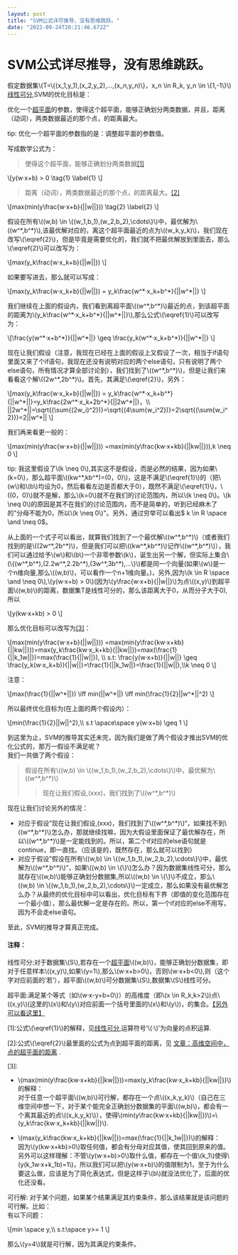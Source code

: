 ```yaml
---
layout: post
title: "SVM公式详尽推导，没有思维跳跃。"
date: "2022-09-24T20:21:46.672Z"
---
```

SVM公式详尽推导，没有思维跳跃。
=================

假定数据集\\(T=\\{(x\_1,y\_1),(x\_2,y\_2),...,(x\_n,y\_n)\\}，x\_n \\in R\_k, y\_n \\in \\{1,-1\\}\\)[线性可分](#%E7%BA%BF%E6%80%A7%E5%8F%AF%E5%88%86),SVM的优化目标是：

优化一个[超平面](#%E8%B6%85%E5%B9%B3%E9%9D%A2)的参数，使得这个超平面，能够正确划分两类数据，并且，距离（动词），两类数据最近的那个点，的距离最大。

  
tip: 优化一个超平面的参数指的是：调整超平面的参数值。

写成数学公式为：

> 使得这个超平面，能够正确划分两类数据[\[1\]](#%5B1%5D)

\\\[y(w·x+b) > 0 \\tag{1} \\label{1} \\\]

> 距离（动词），两类数据最近的那个点，的距离最大。[\[2\]](#%5B2%5D)

\\\[max(min(y\\frac{w·x+b}{||w||})) \\tag{2} \\label{2} \\\]

假设在所有\\((w,b) \\in \\{(w\_1,b\_1),(w\_2,b\_2),\\cdots\\}\\)中，最优解为\\((w^\*,b^\*)\\),该最优解对应的，离这个超平面最近的点为\\((w\_k,y\_k)\\)，我们现在改写\\(\\eqref{2}\\)，但是毕竟是需要优化的，我们就不把最优解放到里面去，那么\\(\\eqref{2}\\)可以改写为：

\\\[max(y\_k\\frac{w·x\_k+b}{||w||}) \\\]

如果要写进去，那么就可以写成：

\\\[max(y\_k\\frac{w·x\_k+b}{||w||}) = y\_k\\frac{w^\*·x\_k+b^\*}{||w^\*||} \\\]

我们继续在上面的假设内，我们看到离超平面\\((w^\*,b^\*)\\)最近的点，到该超平面的距离为\\(y\_k\\frac{w^\*·x\_k+b^\*}{||w^\*||}\\),那么公式\\(\\eqref{1}\\)可以改写为：

\\\[\\frac{y(w^\*·x+b^\*)}{||w^\*||} \\geq \\frac{y\_k(w^\*·x\_k+b^\*)}{||w^\*||} \\\]

现在让我们假设（注意，我现在已经在上面的假设上又假设了一次，相当于if语句里面又来了个if语句，我现在还没有说明对应的两个else语句，只有说明了两个else语句，所有情况才算全部讨论到），我们找到了\\((w^\*,b^\*)\\)，但是让我们来看看这个解\\((2w^\*,2b^\*)\\)。首先，其满足\\(\\eqref{2}\\)，另外：

\\\[max(y\_k\\frac{w·x\_k+b}{||w||}) = y\_k\\frac{w^\*·x\_k+b^\*}{||w^\*||}=y\_k\\frac{2w^\*·x\_k+2b^\*}{||2w^\*||}，\\\\ ||2w^\*||=\\sqrt{(\\sum{(2w\_i)^2})}=\\sqrt{(4\\sum{w\_i^2})}=2\\sqrt{(\\sum{w\_i^2})}=2||w^\*|| \\\]

我们再来看更一般的：

\\\[max(min(y\\frac{w·x+b}{||w||})) =max(min(y\\frac{kw·x+kb}{||kw||})),k \\neq 0 \\\]

tip: 我这里假设了\\(k \\neq 0\\),其实这不是假设，而是必然的结果，因为如果\\(k=0\\)，那么超平面\\((kw^\*,kb^\*)=(0，0)\\)，这是不满足\\(\\eqref{1}\\)的（把\\(w\\)和\\(b\\)均设为0，然后看看左边是否都大于0），既然不满足\\(\\eqref{1}\\)，\\((0，0)\\)就不是解，那么\\(k=0\\)就不在我们的讨论范围内，所以\\(k \\neq 0\\)。\\(k \\neq 0\\)的原因是其不在我们的讨论范围内，而不是简单的，听到已经麻木了的"分母不能为0，所以\\(k \\neq 0\\)"。另外，通过穷举可以看出$ k \\in R \\space \\and \\neq 0$。

从上面的一个式子可以看出，就算我们找到了一个最优解\\((w^\*,b^\*)\\)（或者我们找到的是\\((2w^\*,2b^\*)\\)，但是我们可以把\\((kw^\*,kb^\*)\\)记作\\((w^\*,b^\*)\\)），我们可以通过给予\\(w\\)和\\(b\\)一个非零参数\\(k\\)，诞生出另一个解，但实际上集合\\(\\{(w^\*,b^\*),(2.2w^\*,2.2b^\*),(3w^\*,3b^\*),...\\}\\)都是同一个向量(如果\\(w\\)是一个n维向量,那么\\((w,b)\\)，可以看作一个n+1维向量。)，另外,因为\\(k \\in R \\space \\and \\neq 0\\),\\(y(w·x+b) > 0\\)(因为\\(y\\frac{w·x+b}{||w||}\\)为点\\((x,y)\\)到超平面\\((w,b)\\)的距离，数据集T是线性可分的，那么该距离大于0，从而分子大于0),所以

\\\[y(kw·x+kb) > 0 \\\]

那么优化目标可以改写为[\[3\]](#%5B3%5D)：

\\\[max(min(y\\frac{w·x+b}{||w||})) =max(min(y\\frac{kw·x+kb}{||kw||}))=max(y\_k\\frac{kw·x\_k+kb}{||kw||})=max(\\frac{1}{||k\_1w||})=max(\\frac{1}{||w||}), \\\\ s.t: \\frac{y(w·x+b)}{||w||} \\geq \\frac{y\_k(w·x\_k+b)}{||w||}=\\frac{1}{||k\_1w||}=\\frac{1}{||w||},\\\\k \\neq 0 \\\]

注意：

\\\[max(\\frac{1}{||w^\*||}) \\iff min(||w^\*||) \\iff min(\\frac{1}{2}||w^\*||^2) \\\]

所以最终优化目标为(在上面的两个假设内）：

\\\[min(\\frac{1}{2}||w||^2),\\\\ s.t \\space\\space y(w·x+b) \\geq 1 \\\]

到这里为止，SVM的推导其实还未完，因为我们是做了两个假设才推出SVM的优化公式的，那万一假设不满足呢？  
我们一共做了两个假设：

> 假设在所有\\((w,b) \\in \\{(w\_1,b\_1),(w\_2,b\_2),\\cdots\\}\\)中，最优解为\\((w^\*,b^\*)\\)
> 
> > 现在让我们假设,(xxx)，我们找到了\\((w^\*,b^\*)\\)

现在让我们讨论另外的情况：

*   对应于假设”现在让我们假设,(xxx)，我们找到了\\((w^\*,b^\*)\\)“，如果找不到\\((w^\*,b^\*)\\)怎么办，那就继续找嘛，因为大假设里面保证了最优解存在，所以\\((w^\*,b^\*)\\)是一定能找到的。所以，第二个if对应的else语句就是continue，即一直找。（应该是的，既然存在，那么就可以找到）
*   对应于假设”假设在所有\\((w,b) \\in \\{(w\_1,b\_1),(w\_2,b\_2),\\cdots\\}\\)中，最优解为\\((w^\*,b^\*)\\)“，如果\\((w,b) \\in \\{\\}\\)怎么办？因为数据集线性可分，那么就存在\\((w,b)\\)能够正确划分数据集,所以\\((w,b) \\in \\{\\}\\)不成立，那么\\((w,b) \\in \\{(w\_1,b\_1),(w\_2,b\_2),\\cdots\\}\\)一定成立，那么如果没有最优解怎么办？从最终的优化目标中可以看出，优化目标有下界（即值的变化范围存在一个最小值），那么最优解一定是存在的。所以，第一个if对应的else不用写，因为不会走else语句。

至此，SVM的推导才算真正完成。

#### 注释：

线性可分:对于数据集\\(S\\),若存在一个[超平面](#%E8%B6%85%E5%B9%B3%E9%9D%A2)\\((w,b)\\)，能够正确划分数据集，即对于任意样本\\((x,y)\\),如果\\(y=1\\),那么\\(w·x+b>0\\)，否则\\(w·x+b<0\\),则（这个字对应前面的‘若’），超平面\\((w,b)\\)可分数据集\\(S\\),数据集\\(S\\)线性可分。

超平面:满足某个等式（如\\(w·x-y+b=0\\)）的高维度（即\\(x \\in R\_k,k>2\\))点\\((x,y)\\)(这里的\\(x\\)和\\(y\\)对应前面一个括号里面的\\(x\\)和\\(y\\))，的集合。[【另外可以看这里】](https://i.cnblogs.com/posts/edit;postId=16721477)

\[1\]:公式\\(\\eqref{1}\\)的解释，见[线性可分](#%E7%BA%BF%E6%80%A7%E5%8F%AF%E5%88%86),运算符号‘\\(·\\)’为向量的点积运算.

\[2\]:公式\\(\\eqref{2}\\)最里面的公式为点到超平面的距离，见 [文章：高维空间中，点的超平面的距离](https://www.cnblogs.com/hisi-tech/p/16725219.html) .

\[3\]:

*   \\(max(min(y\\frac{kw·x+kb}{||kw||}))=max(y\_k\\frac{kw·x\_k+kb}{||kw||})\\)的解释：  
    对于任意一个超平面\\((w,b)\\)可行解，都存在一个点\\((x\_k,y\_k)\\)（自己在三维空间中想一下，对于某个能完全正确划分数据集的平面\\((w,b)\\)，都会有一个离其最近的点\\((x\_k,y\_k)\\)），使得\\(min(y\\frac{kw·x+kb}{||kw||})\\)\=\\(y\_k\\frac{kw·x\_k+kb}{||kw||}\\).
    
*   \\(max(y\_k\\frac{kw·x\_k+kb}{||kw||})=max(\\frac{1}{||k\_1w||})\\)的解释：  
    因为\\(y(kw·x+kb)>0\\)取任何值，都会有分母对应其值，使其回到原来的值。另外可以这样理解：不管\\(y(w·x+b)>0\\)取什么值，都存在一个值\\(k\_1\\)使得\\(y(k\_1w·x+k\_1b)=1\\)，所以我们可以把\\(y(w·x+b)\\)的值限制为1，至于为什么要这么做，应该是为了简化表达式，但是这样子\\(b\\)就没法优化了，后面的优化还没看。
    

可行解: 对于某个问题，如果某个结果满足其约束条件，那么该结果就是该问题的可行解。比如：  
有以下问题：

\\\[min \\space y,\\\\ s.t:\\space y>= 1 \\\]

那么\\(y=4\\)就是可行解，因为其满足约束条件。